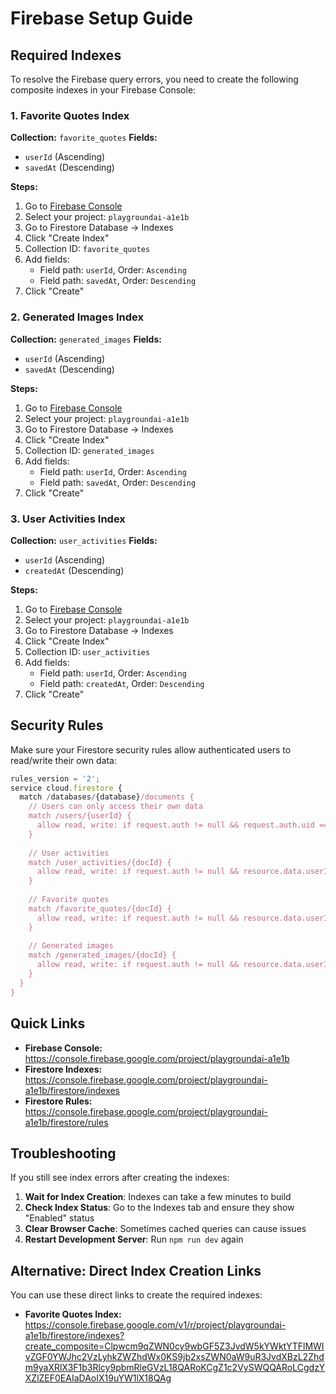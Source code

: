 # Firebase Setup Guide

## Required Indexes

To resolve the Firebase query errors, you need to create the following composite indexes in your Firebase Console:

### 1. Favorite Quotes Index
**Collection:** `favorite_quotes`
**Fields:**
- `userId` (Ascending)
- `savedAt` (Descending)

**Steps:**
1. Go to [Firebase Console](https://console.firebase.google.com/)
2. Select your project: `playgroundai-a1e1b`
3. Go to Firestore Database → Indexes
4. Click "Create Index"
5. Collection ID: `favorite_quotes`
6. Add fields:
   - Field path: `userId`, Order: `Ascending`
   - Field path: `savedAt`, Order: `Descending`
7. Click "Create"

### 2. Generated Images Index
**Collection:** `generated_images`
**Fields:**
- `userId` (Ascending)
- `savedAt` (Descending)

**Steps:**
1. Go to [Firebase Console](https://console.firebase.google.com/)
2. Select your project: `playgroundai-a1e1b`
3. Go to Firestore Database → Indexes
4. Click "Create Index"
5. Collection ID: `generated_images`
6. Add fields:
   - Field path: `userId`, Order: `Ascending`
   - Field path: `savedAt`, Order: `Descending`
7. Click "Create"

### 3. User Activities Index
**Collection:** `user_activities`
**Fields:**
- `userId` (Ascending)
- `createdAt` (Descending)

**Steps:**
1. Go to [Firebase Console](https://console.firebase.google.com/)
2. Select your project: `playgroundai-a1e1b`
3. Go to Firestore Database → Indexes
4. Click "Create Index"
5. Collection ID: `user_activities`
6. Add fields:
   - Field path: `userId`, Order: `Ascending`
   - Field path: `createdAt`, Order: `Descending`
7. Click "Create"

## Security Rules

Make sure your Firestore security rules allow authenticated users to read/write their own data:

```javascript
rules_version = '2';
service cloud.firestore {
  match /databases/{database}/documents {
    // Users can only access their own data
    match /users/{userId} {
      allow read, write: if request.auth != null && request.auth.uid == userId;
    }
    
    // User activities
    match /user_activities/{docId} {
      allow read, write: if request.auth != null && resource.data.userId == request.auth.uid;
    }
    
    // Favorite quotes
    match /favorite_quotes/{docId} {
      allow read, write: if request.auth != null && resource.data.userId == request.auth.uid;
    }
    
    // Generated images
    match /generated_images/{docId} {
      allow read, write: if request.auth != null && resource.data.userId == request.auth.uid;
    }
  }
}
```

## Quick Links

- **Firebase Console:** https://console.firebase.google.com/project/playgroundai-a1e1b
- **Firestore Indexes:** https://console.firebase.google.com/project/playgroundai-a1e1b/firestore/indexes
- **Firestore Rules:** https://console.firebase.google.com/project/playgroundai-a1e1b/firestore/rules

## Troubleshooting

If you still see index errors after creating the indexes:

1. **Wait for Index Creation**: Indexes can take a few minutes to build
2. **Check Index Status**: Go to the Indexes tab and ensure they show "Enabled" status
3. **Clear Browser Cache**: Sometimes cached queries can cause issues
4. **Restart Development Server**: Run `npm run dev` again

## Alternative: Direct Index Creation Links

You can use these direct links to create the required indexes:

- **Favorite Quotes Index:** https://console.firebase.google.com/v1/r/project/playgroundai-a1e1b/firestore/indexes?create_composite=Clpwcm9qZWN0cy9wbGF5Z3JvdW5kYWktYTFlMWIvZGF0YWJhc2VzLyhkZWZhdWx0KS9jb2xsZWN0aW9uR3JvdXBzL2Zhdm9yaXRlX3F1b3Rlcy9pbmRleGVzL18QARoKCgZ1c2VySWQQARoLCgdzYXZlZEF0EAIaDAoIX19uYW1lX18QAg
